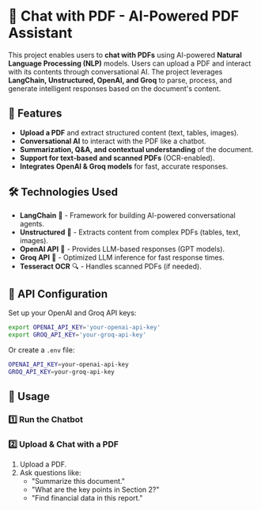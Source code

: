 # 📄 Chat with PDF - AI-Powered PDF Assistant

This project enables users to **chat with PDFs** using AI-powered **Natural Language Processing (NLP)** models. Users can upload a PDF and interact with its contents through conversational AI. The project leverages **LangChain, Unstructured, OpenAI, and Groq** to parse, process, and generate intelligent responses based on the document's content.

## 🚀 Features
- **Upload a PDF** and extract structured content (text, tables, images).
- **Conversational AI** to interact with the PDF like a chatbot.
- **Summarization, Q&A, and contextual understanding** of the document.
- **Support for text-based and scanned PDFs** (OCR-enabled).
- **Integrates OpenAI & Groq models** for fast, accurate responses.

## 🛠️ Technologies Used
- **LangChain** 🧠 - Framework for building AI-powered conversational agents.
- **Unstructured** 📄 - Extracts content from complex PDFs (tables, text, images).
- **OpenAI API** 🤖 - Provides LLM-based responses (GPT models).
- **Groq API** 🚀 - Optimized LLM inference for fast response times.
- **Tesseract OCR** 🔍 - Handles scanned PDFs (if needed).


## 🔑 API Configuration
Set up your OpenAI and Groq API keys:
```sh
export OPENAI_API_KEY='your-openai-api-key'
export GROQ_API_KEY='your-groq-api-key'
```
Or create a `.env` file:
```sh
OPENAI_API_KEY=your-openai-api-key
GROQ_API_KEY=your-groq-api-key
```

## 📜 Usage
### **1️⃣ Run the Chatbot**

### **2️⃣ Upload & Chat with a PDF**
1. Upload a PDF.
2. Ask questions like:
   - "Summarize this document."
   - "What are the key points in Section 2?"
   - "Find financial data in this report."


